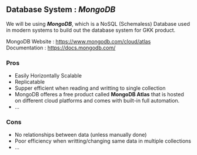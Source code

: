 ## Database System : *MongoDB*
We will be using ***MongoDB***, which is a NoSQL (Schemaless) Database used in modern systems to build out the database system for GKK product.

MongoDB Website : https://www.mongodb.com/cloud/atlas  
Documentation : https://docs.mongodb.com/  

### Pros
- Easily Horizontally Scalable 
- Replicatable 
- Supper efficient when reading and writting to single collection
- MongoDB offeres a free product called **MongoDB Atlas** that is hosted on different cloud platforms and comes with built-in full automation. 
- ...

### Cons
- No relationships between data (unless manually done)
- Poor efficiency when writting/changing same data in multiple collections
- ...